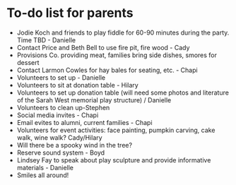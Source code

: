 # To-do list for parents

* Jodie Koch and friends to play fiddle for 60-90 minutes during the party. Time TBD - Danielle
* Contact Price and Beth Bell to use fire pit, fire wood - Cady
* Provisions Co. providing meat, families bring side dishes, smores for dessert
* Contact Larmon Cowles for hay bales for seating, etc. - Chapi
* Volunteers to set up - Danielle
* Volunteers to sit at donation table - Hilary
* Volunteers to set up donation table (will need some photos and literature of the Sarah West memorial play structure) / Danielle
* Volunteers to clean up-Stephen
* Social media invites - Chapi
* Email evites to alumni, current families - Chapi
* Volunteers for event activities: face painting, pumpkin carving, cake walk, wine walk? Cady/Hilary
* Will there be a spooky wind in the tree?
* Reserve sound system - Boyd
* Lindsey Fay to speak about play sculpture and provide informative materials - Danielle
* Smiles all around!
